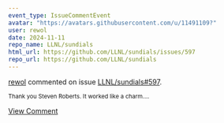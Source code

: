 ```yaml
---
event_type: IssueCommentEvent
avatar: "https://avatars.githubusercontent.com/u/11491109?"
user: rewol
date: 2024-11-11
repo_name: LLNL/sundials
html_url: https://github.com/LLNL/sundials/issues/597
repo_url: https://github.com/LLNL/sundials
---
```


<a href='https://github.com/rewol' target='_blank'>rewol</a> commented on issue <a href='https://github.com/LLNL/sundials/issues/597' target='_blank'>LLNL/sundials#597</a>.

<small>Thank you Steven Roberts. It worked like a charm....</small>

<a href='https://github.com/LLNL/sundials/issues/597' target='_blank'>View Comment</a>